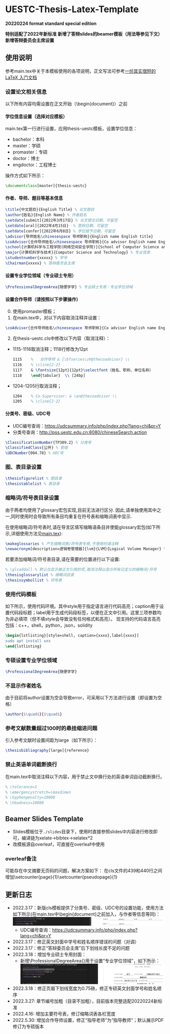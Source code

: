 # UESTC-Thesis-Latex-Template
**20220224 format standard special edition**

**特别适配了2022年新标准**
**新增了答辩slides的beamer模板（用法等参见下文）**
**新增答辩委员会主席设置**
## 使用说明

参考main.tex中关于本模板使用的各项说明，正文写法可参考[一份其实很短的 LaTeX 入门文档](https://liam.page/2014/09/08/latex-introduction/)

### 设置论文相关信息

以下所有内容均需设置在正文开始（\begin{document}）之前
#### 学位信息设置（选择对应模板）

main.tex第一行进行设置，应用thesis-uestc模板，设置学位信息：
* bachelor：本科
* master：学硕
* promaster：专硕
* doctor：博士
* engdoctor：工程博士

操作方式如下所示：

```tex
\documentclass[master]{thesis-uestc}
```

#### 作者、导师、题目等基本信息

```tex
\title{中文题目}{English Title} % 论文题目
\author{姓名}{English Name} % 作者姓名
\setdate[submit]{2022年3月17日} % 论文提交日期，可留空
\setdate[oral]{2022年4月15日}  % 答辩日期，可留空
\setdate[confer]{2022年6月8日} % 学位授予日期，可留空
\advisor{导师姓名\chinesespace 导师职称}{English name English title}
\coAdvisor{合作导师姓名\chinesespace 导师职称}{Co advisor English name English title} % 仅专业硕士/博士使用，在扉页/英文首页添加合作导师
\school{计算机科学与工程学院(网络空间安全学院)}{School of Computer Science and Engineering(School of Cyberspace Security)} % 学院信息
\major{计算机科学与技术}{Computer Science and Technology} % 专业信息
\studentnumber{xxxxx} % 学号
\Chairman{xxxxx} % 答辩委员会主席
```

#### 设置专业学位领域（专业硕士专用）

```tex
\ProfessionalDegreeArea{随便学学} % 专业硕士专用：专业学位领域
```

#### 设置合作导师（请按照以下步骤操作）
0. 使用promaster模板；
1. 在main.tex中，对以下内容取消注释并设置：
```tex
\coAdvisor{合作导师姓名\chinesespace 导师职称}{Co advisor English name English title} % 仅专业硕士/博士使用，在扉页/英文首页添加合作导师
```
2. 在thesis-uestc.cls中修改以下内容（取消注释）：
  * 1115-1116取消注释；1118行修改为12pt
    ```tex
    1115    %   合作导师 & {\bfseries\zh@thecoadvisor} \\
    1116    % \cline{2-2}
    1117    & \fontsize{12pt}{12pt}\selectfont（姓名、职称、单位名称）
    1118    \end{tabular}  \\ [24bp]
    ```
  * 1204-1205行取消注释；
    ```tex
    1204    % Co-Supervisor: & \en@thecoadvisor \\
    1205    % \cline{2-2}
    ```

#### 分类号、密级、UDC号

* UDC编号查询：https://udcsummary.info/php/index.php?lang=chi&pr=Y
* 分类号查询：http://pss.uestc.edu.cn:8080/chineseSearch.action

```tex
\ClassificationNumber{TP309.2} % 分类号
\ClassifiedClass{公开} % 密级
\UDCNumber{004.78} % UDC号
```

### 图、表目录设置

```tex
\thesisfigurelist % 图目录
\thesistablelist % 表目录
```

### 缩略词/符号表目录设置

由于两者均使用了glossary宏包实现,目前无法进行区分. 因此,请单独使用其中之一,同时使用时会导致所有条目均重复在符号表和缩略词表中显示.

在使用缩略词/符号表时,请在导言区填写缩略语条目并使能glossary宏包(如下所示,详细使用方法见[main.tex](main.tex)):
```tex
\makeglossaries % 产生缩略词表/符号表专用,不使用时请注释
\newacronym[description=逻辑卷管理器]{lvm}{LVM}{Logical Volume Manager} % 定义缩略词/符号:以本项为例,逻辑卷管理器为中文名称;lvm用于文内引用;LVM为显示的应为缩略语或符号;Logical Volume Manager为显示的英文全称/描述
```

若要添加缩略词/符号表目录,请在需要的位置进行以下设置:

```tex
% \glsaddall % 默认仅显示被正文引用的项,取消注释以显示所有已定义的缩略词/符号
\thesisglossarylist % 缩略词目录
\thesissymbollist % 符号表
```


### 使用代码模板

如下所示，使用代码环境。其中style用于指定语言进行代码高亮；caption用于设置代码段标题；label用于生成代码段标签，以便在正文中引用。这里三项参数均为非必填项（但不填style会导致没有任何格式和高亮）。
现支持的代码语言高亮包括：c++，shell，python，json，solidity

```tex
\begin{lstlisting}[style=shell, caption={xxxx},label{xxxx}]
sudo apt install xxx
\end{lstlisting}
```

### 专硕设置专业学位领域

```tex
\ProfessionalDegreeArea{随便学学}
```


### 不显示作者姓名

由于目前将author设置为空会导致error，可采用以下方法进行设置（即设置为空格）

```tex
\author{$\quad$}{$\quad$}
```

### 参考文献数量超过100时的悬挂缩进问题

引入参考文献时设置间距为large（如下所示）：

```tex
\thesisbibliography[large]{reference}
```

### 禁止英语单词截断换行

在main.tex中取消注释以下内容，用于禁止文中换行处的英语单词自动截断换行。

```tex
% \tolerance=1
% \emergencystretch=\maxdimen
% \hyphenpenalty=10000
% \hbadness=10000
```

## Beamer Slides Template

* Slides模板位于`./slides`目录下，使用时直接参照slides中内容进行修改即可，编译链为xelate->bibtex->xelatex*2
* 改模板源自overleaf，可直接在overleaf中使用

### overleaf备注

可能存在中文摘要无页码的问题，解决方案如下：
在cls文件的439和440行之间增加\setcounter{page}{1}\setcounter{pseudopage}{1}

## 更新日志
* 2022.3.17：新版cls模板提供了分类号、密级、UDC号的设置功能，使用方法如下所示(在main.tex中\begin{document}之前加入，与作者等信息等同)：
  ![UDC](READMEFig/UDCID.png)
  * UDC编号查询：https://udcsummary.info/php/index.php?lang=chi&pr=Y
* 2022.3.17：修正英文封面中学号和姓名顺序错误的问题（对调）
* 2022.3.17：修正“答辩委员会主席”后下划线长度不足的问题
* 2022.3.18：增加专业硕士专用封面：
  * 新增\ProfessionalDegreeArea{}用于设置“专业学位领域”，如下所示：
  ![UDC](READMEFig/promaster.png)
* 2022.3.18：修正页眉下划线宽度为0.75磅，修正专硕英文封面学号和姓名顺序
* 2022.3.27: 章节编号加粗（目录不加粗），目前版本完整适配20220224新标准
* 2022.4.16: 增加主要符号表，修订缩略词表各栏宽度
* 2022.5.30: 增加合作导师设置，修正“指导老师”为“指导教师”；默认展示PDF修订为专硕版本
